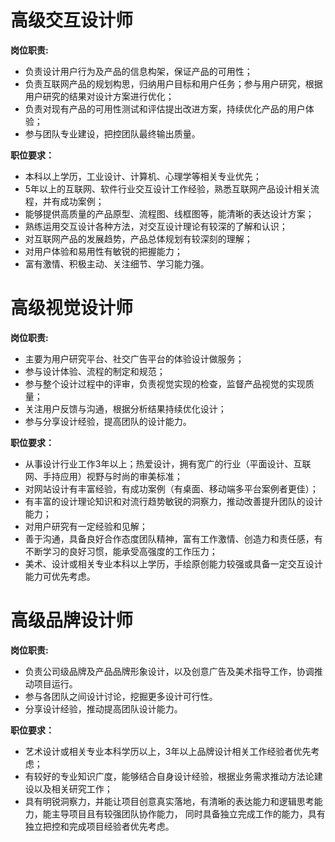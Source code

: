 # 高级交互设计师

**岗位职责:**  
- 负责设计用户行为及产品的信息构架，保证产品的可用性；
- 负责互联网产品的规划构思，归纳用户目标和用户任务；参与用户研究，根据用户研究的结果对设计方案进行优化；
- 负责对现有产品的可用性测试和评估提出改进方案，持续优化产品的用户体验；
- 参与团队专业建设，把控团队最终输出质量。

**职位要求：**
- 本科以上学历，工业设计、计算机、心理学等相关专业优先；
- 5年以上的互联网、软件行业交互设计工作经验，熟悉互联网产品设计相关流程，并有成功案例；
- 能够提供高质量的产品原型、流程图、线框图等，能清晰的表达设计方案；
- 熟练运用交互设计各种方法，对交互设计理论有较深的了解和认识；
- 对互联网产品的发展趋势，产品总体规划有较深刻的理解；
- 对用户体验和易用性有敏锐的把握能力；
- 富有激情、积极主动、关注细节、学习能力强。

# 高级视觉设计师

**岗位职责:**  
- 主要为用户研究平台、社交广告平台的体验设计做服务； 
- 参与设计体验、流程的制定和规范； 
- 参与整个设计过程中的评审，负责视觉实现的检查，监督产品视觉的实现质量； 
- 关注用户反馈与沟通，根据分析结果持续优化设计； 
- 参与分享设计经验，提高团队的设计能力。

**职位要求：**  
- 从事设计行业工作3年以上；热爱设计，拥有宽广的行业（平面设计、互联网、手持应用）视野与时尚的审美标准；
- 对网站设计有丰富经验，有成功案例（有桌面、移动端多平台案例者更佳）；
- 有丰富的设计理论知识和对流行趋势敏锐的洞察力，推动改善提升团队的设计能力；
- 对用户研究有一定经验和见解；
- 善于沟通，具备良好合作态度团队精神，富有工作激情、创造力和责任感，有不断学习的良好习惯，能承受高强度的工作压力；
- 美术、设计或相关专业本科以上学历，手绘原创能力较强或具备一定交互设计能力可优先考虑。

# 高级品牌设计师

**岗位职责:**  
- 负责公司级品牌及产品品牌形象设计，以及创意广告及美术指导工作，协调推动项目运行。
- 参与各团队之间设计讨论，挖掘更多设计可行性。
- 分享设计经验，推动提高团队设计能力。

**职位要求：** 
- 艺术设计或相关专业本科学历以上，3年以上品牌设计相关工作经验者优先考虑；
- 有较好的专业知识广度，能够结合自身设计经验，根据业务需求推动方法论建设以及相关研究工作；
- 具有明锐洞察力，并能让项目创意真实落地，有清晰的表达能力和逻辑思考能力，能主导项目且有较强团队协作能力，
同时具备独立完成工作的能力，具有独立把控和完成项目经验者优先考虑。
